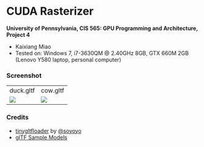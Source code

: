 CUDA Rasterizer
===============

**University of Pennsylvania, CIS 565: GPU Programming and Architecture, Project 4**

* Kaixiang Miao
* Tested on: Windows 7, i7-3630QM @ 2.40GHz 8GB, GTX 660M 2GB (Lenovo Y580 laptop, personal computer)

### Screenshot

<table class="image">
<tr>
	<td>duck.gltf</td>
	<td>cow.gltf</td>
</tr>
<tr>
	<td><img src="img/20.gif"/></td>
	<td><img src="img/10.gif"/></td>
</tr>
</table>


### Credits

* [tinygltfloader](https://github.com/syoyo/tinygltfloader) by [@soyoyo](https://github.com/syoyo)
* [glTF Sample Models](https://github.com/KhronosGroup/glTF/blob/master/sampleModels/README.md)

